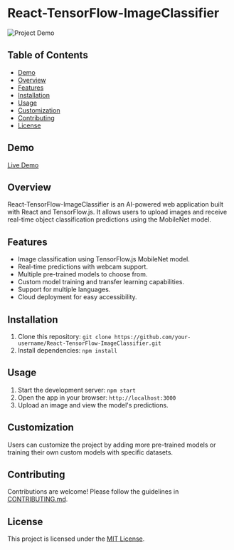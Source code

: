 # React-TensorFlow-ImageClassifier

![Project Demo](https://example.com/demo.gif)

## Table of Contents
- [Demo](#demo)
- [Overview](#overview)
- [Features](#features)
- [Installation](#installation)
- [Usage](#usage)
- [Customization](#customization)
- [Contributing](#contributing)
- [License](#license)

## Demo

[Live Demo](https://example.com)

## Overview

React-TensorFlow-ImageClassifier is an AI-powered web application built with React and TensorFlow.js. It allows users to upload images and receive real-time object classification predictions using the MobileNet model.

## Features

- Image classification using TensorFlow.js MobileNet model.
- Real-time predictions with webcam support.
- Multiple pre-trained models to choose from.
- Custom model training and transfer learning capabilities.
- Support for multiple languages.
- Cloud deployment for easy accessibility.

## Installation

1. Clone this repository: `git clone https://github.com/your-username/React-TensorFlow-ImageClassifier.git`
2. Install dependencies: `npm install`

## Usage

1. Start the development server: `npm start`
2. Open the app in your browser: `http://localhost:3000`
3. Upload an image and view the model's predictions.

## Customization

Users can customize the project by adding more pre-trained models or training their own custom models with specific datasets.

## Contributing

Contributions are welcome! Please follow the guidelines in [CONTRIBUTING.md](CONTRIBUTING.md).

## License

This project is licensed under the [MIT License](LICENSE).
